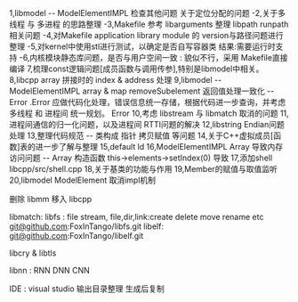 1,libmodel -- ModelElementIMPL 检查其他问题 关于定位分配的问题
-2,关于多线程 与 多进程 的思路整理
-3,Makefile 参考 libarguments 整理 libpath runpath相关问题
-4,对Makefile application library module 的 version与路径问题进行整理
-5,对kernel中使用stl进行测试，以确定是否自写容器类 结果:需要运行时支持
-6,内核模块静态库问题，是否与用户空间一致 : 貌似不行，采用 Makefile直接编译
7,梳理const逻辑问题[成员函数与调用传参],特别是libmodel中相关。
8,libcpp array 拼接时的 index & address 处理
9,libmodel -- ModelElementIMPL array & map removeSubelement 返回值处理一致化 -- Error .Error 应做代码化处理，错误信息统一存储，根据代码进一步查询，并考虑多线程 和 进程间 统一规划。
    Error
10,考虑 libstream 与 libmatch 取消的问题
11,进程间通信的归一化问题，以及进程间 RTTI问题的解决
12,libstring Endian问题处理
13,整理代码规范 -- 类构成 指针 拷贝赋值 等问题
14,关于C++虚拟成员[函数]表的进一步了解与整理
15,default ld
16,ModelElementIMPL Array 导致内存访问问题 -- Array 构造函数 this->elements->setIndex(0) 导致
17,添加shell libcpp/src/shell.cpp
18,关于基类的功能与作用
19,Member的赋值与取值监听
20,libmodel ModelElement 取消impl机制

删除 libmm 移入 libcpp


libmatch:
libfs : file stream, file,dir,link:create delete move rename etc
git@github.com:FoxInTango/libfs.git
libelf:
git@github.com:FoxInTango/libelf.git

libcry & libtls 

libnn : RNN DNN CNN

IDE : 
    visual studio 
        输出目录整理
        生成后复制                   